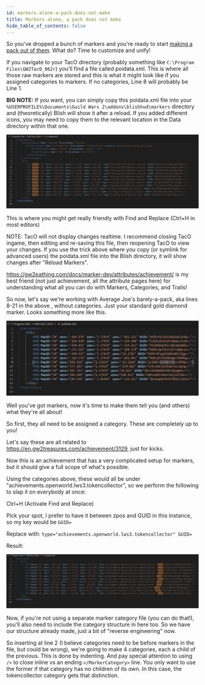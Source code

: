 ```yaml
---
id: markers-alone-a-pack-does-not-make
title: Markers alone, a pack does not make
hide_table_of_contents: false
---
```


So you've dropped a bunch of markers and you're ready to start [making a pack out of them](https://www.youtube.com/watch?v=TVcLIfSC4OE). What do? Time to customize and unify!

If you navigate to your TacO directory (probably something like `C:\Program Files\GW2TacO_062r`) you'll find a file called poidata.xml. This is where all those raw markers are stored and this is what it might look like if you assigned categories to markers. If no categories, Line 8 will probably be Line 1.

**BIG NOTE:** If you want, you can simply copy this poidata.xml file into your `%USERPROFILE%\Documents\Guild Wars 2\addons\blishhud\markers` directory and (theoretically) Blish will show it after a reload. If you added different icons, you may need to copy them to the relevant location in the Data directory within that one.

![SYWMAMP10.png](/img/pathing/guides/sywmamp/SYWMAMP10.png)

This is where you might get really friendly with Find and Replace (Ctrl+H in most editors)

NOTE: TacO will not display changes realtime. I recommend closing TacO ingame, then editing and re-saving this file, then reopening TacO to view your changes. If you use the trick above where you copy (or symlink for advanced users) the poidata.xml file into the Blish directory, it will show changes after "Reload Markers".

https://gw2pathing.com/docs/marker-dev/attributes/achievement/ is my best friend (not just achievement, all the attribute pages here) for understanding what all you can do with Markers, Categories, and Trails!

So now, let's say we're working with Average Joe's barely-a-pack, aka lines 8-21 in the above , without categories. Just your standard gold diamond marker. Looks something more like this.

![SYWMAMP11.png](/img/pathing/guides/sywmamp/SYWMAMP11.png)

Well you've got markers, now it's time to make them tell you (and others) what they're all about!

So first, they all need to be assigned a category. These are completely up to you!

Let's say these are all related to https://en.gw2treasures.com/achievement/3129, just for kicks.

Now this is an achievement that has a very complicated setup for markers, but it should give a full scope of what's possible.

Using the categories above, these would all be under "achievements.openworld.lws3.tokencollector", so we perform the following to slap it on everybody at once:

Ctrl+H (Activate Find and Replace)

Pick your spot, I prefer to have it between zpos and GUID in this instance, so my key would be `GUID=`

Replace with: `type="achievements.openworld.lws3.tokencollector" GUID=`

Result:

![SYWMAMP12.png](/img/pathing/guides/sywmamp/SYWMAMP12.png)

Now, if you're not using a separate marker category file (you can do that!), you'll also need to include the category structure in here too. So we have our structure already made, just a bit of "reverse engineering" now.

So inserting at line 2 (I believe categories need to be before markers in the file, but could be wrong), we're going to make 4 categories, each a child of the previous. This is done by indenting. And pay special attention to using `/>` to close inline vs an ending `</MarkerCategory>` line. You only want to use the former if that category has no children of its own. In this case, the tokencollector category gets that distinction.